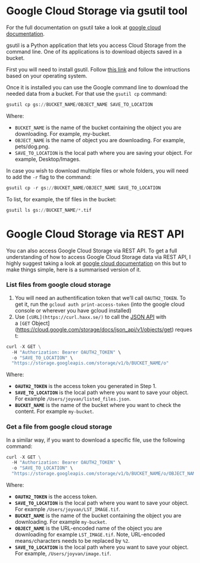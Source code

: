 # Google Cloud Storage via gsutil tool
For the full documentation on gsutil take a look at [google cloud documentation](https://cloud.google.com/storage/docs/gsutil).

gsutil is a Python application that lets you access Cloud Storage from the command line. One of its applications is to download objects saved in a bucket. 

First you will need to install gsutil. Follow [this link](https://cloud.google.com/storage/docs/gsutil_install#windows) and follow the intructions based on your operating system.

Once it is installed you can use the Google command line to download the needed data from a bucket. For that use the `gsutil cp` command:

```python
gsutil cp gs://BUCKET_NAME/OBJECT_NAME SAVE_TO_LOCATION
```
Where:

- `BUCKET_NAME` is the name of the bucket containing the object you are downloading. For example, my-bucket.
- `OBJECT_NAME` is the name of object you are downloading. For example, pets/dog.png.
- `SAVE_TO_LOCATION` is the local path where you are saving your object. For example, Desktop/Images.

In case you wish to download multiple files or whole folders, you will need to add the `-r` flag to the command:

```python
gsutil cp -r gs://BUCKET_NAME/OBJECT_NAME SAVE_TO_LOCATION
```

To list, for example, the tif files in the bucket:
```python
gsutil ls gs://BUCKET_NAME/*.tif
```

# Google Cloud Storage via REST API

You can also access Google Cloud Storage via REST API.
To get a full understanding of how to access Google Cloud Storage data via REST API, I highly suggest taking a look at [google cloud documentation](https://cloud.google.com/storage/docs/downloading-objects#rest-download-object) on this but to make things simple, here is a summarised version of it.

### List files from google cloud storage

1. You will need an authentification token that we’ll call `OAUTH2_TOKEN`. To get it, run the `gcloud auth print-access-token` (into the google cloud console or wherever you have gcloud installed)
2. Use `[cURL](https://curl.haxx.se/)` to call the [JSON API](https://cloud.google.com/storage/docs/json_api) with a `[GET` Object](https://cloud.google.com/storage/docs/json_api/v1/objects/get) request:

```python
curl -X GET \
  -H "Authorization: Bearer OAUTH2_TOKEN" \
  -o "SAVE_TO_LOCATION" \
  "https://storage.googleapis.com/storage/v1/b/BUCKET_NAME/o"
```

Where:

- **`OAUTH2_TOKEN`** is the access token you generated in Step 1.
- **`SAVE_TO_LOCATION`** is the local path where you want to save your object. For example `/Users/joyvan/listed_files.json`.
- **`BUCKET_NAME`** is the name of the bucket where you want to check the content. For example `my-bucket`.

### Get a file from google cloud storage

In a similar way, if you want to download a specific file, use the following command:

```python
curl -X GET \
  -H "Authorization: Bearer OAUTH2_TOKEN" \
  -o "SAVE_TO_LOCATION" \
  "https://storage.googleapis.com/storage/v1/b/BUCKET_NAME/o/OBJECT_NAME?alt=media"
```

Where:

- **`OAUTH2_TOKEN`** is the access token.
- **`SAVE_TO_LOCATION`** is the local path where you want to save your object. For example `/Users/joyvan/LST_IMAGE.tif`.
- **`BUCKET_NAME`** is the name of the bucket containing the object you are downloading. For example `my-bucket`.
- **`OBJECT_NAME`** is the URL-encoded name of the object you are downloading for example `LST_IMAGE.tif`. Note, URL-encoded means`/`characters needs to be replaced by `%2`.
- **`SAVE_TO_LOCATION`** is the local path where you want to save your object. For example, `/Users/joyvan/image.tif`.
